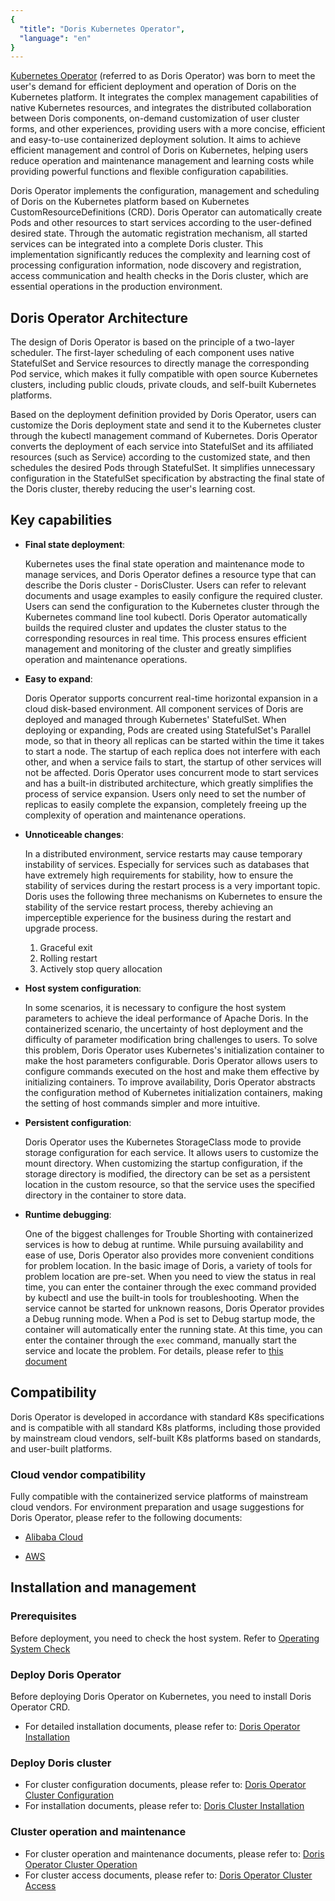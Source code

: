```yaml
---
{
  "title": "Doris Kubernetes Operator",
  "language": "en"
}
---
```


<!-- 
Licensed to the Apache Software Foundation (ASF) under one
or more contributor license agreements.  See the NOTICE file
distributed with this work for additional information
regarding copyright ownership.  The ASF licenses this file
to you under the Apache License, Version 2.0 (the
"License"); you may not use this file except in compliance
with the License.  You may obtain a copy of the License at

  http://www.apache.org/licenses/LICENSE-2.0

Unless required by applicable law or agreed to in writing,
software distributed under the License is distributed on an
"AS IS" BASIS, WITHOUT WARRANTIES OR CONDITIONS OF ANY
KIND, either express or implied.  See the License for the
specific language governing permissions and limitations
under the License.
-->

[Kubernetes Operator](https://github.com/apache/doris-operator) (referred to as Doris Operator) was born to meet the user's demand for efficient deployment and operation of Doris on the Kubernetes platform. 
It integrates the complex management capabilities of native Kubernetes resources, and integrates the distributed collaboration between Doris components, on-demand customization of user cluster forms, and other experiences, providing users with a more concise, efficient and easy-to-use containerized deployment solution. 
It aims to achieve efficient management and control of Doris on Kubernetes, helping users reduce operation and maintenance management and learning costs while providing powerful functions and flexible configuration capabilities.

Doris Operator implements the configuration, management and scheduling of Doris on the Kubernetes platform based on Kubernetes CustomResourceDefinitions (CRD). Doris Operator can automatically create Pods and other resources to start services according to the user-defined desired state. Through the automatic registration mechanism, all started services can be integrated into a complete Doris cluster. This implementation significantly reduces the complexity and learning cost of processing configuration information, node discovery and registration, access communication and health checks in the Doris cluster, which are essential operations in the production environment.

## Doris Operator Architecture

The design of Doris Operator is based on the principle of a two-layer scheduler. The first-layer scheduling of each component uses native StatefulSet and Service resources to directly manage the corresponding Pod service, which makes it fully compatible with open source Kubernetes clusters, including public clouds, private clouds, and self-built Kubernetes platforms.

Based on the deployment definition provided by Doris Operator, users can customize the Doris deployment state and send it to the Kubernetes cluster through the kubectl management command of Kubernetes. Doris Operator converts the deployment of each service into StatefulSet and its affiliated resources (such as Service) according to the customized state, and then schedules the desired Pods through StatefulSet. It simplifies unnecessary configuration in the StatefulSet specification by abstracting the final state of the Doris cluster, thereby reducing the user's learning cost.

## Key capabilities

- **Final state deployment**:  

  Kubernetes uses the final state operation and maintenance mode to manage services, and Doris Operator defines a resource type that can describe the Doris cluster - DorisCluster. Users can refer to relevant documents and usage examples to easily configure the required cluster.
  Users can send the configuration to the Kubernetes cluster through the Kubernetes command line tool kubectl. Doris Operator automatically builds the required cluster and updates the cluster status to the corresponding resources in real time. This process ensures efficient management and monitoring of the cluster and greatly simplifies operation and maintenance operations.

- **Easy to expand**:  

  Doris Operator supports concurrent real-time horizontal expansion in a cloud disk-based environment. All component services of Doris are deployed and managed through Kubernetes' StatefulSet. When deploying or expanding, Pods are created using StatefulSet's Parallel mode, so that in theory all replicas can be started within the time it takes to start a node. The startup of each replica does not interfere with each other, and when a service fails to start, the startup of other services will not be affected.
  Doris Operator uses concurrent mode to start services and has a built-in distributed architecture, which greatly simplifies the process of service expansion. Users only need to set the number of replicas to easily complete the expansion, completely freeing up the complexity of operation and maintenance operations.

- **Unnoticeable changes**:  

  In a distributed environment, service restarts may cause temporary instability of services. Especially for services such as databases that have extremely high requirements for stability, how to ensure the stability of services during the restart process is a very important topic. Doris uses the following three mechanisms on Kubernetes to ensure the stability of the service restart process, thereby achieving an imperceptible experience for the business during the restart and upgrade process.

  1. Graceful exit
  2. Rolling restart
  3. Actively stop query allocation

- **Host system configuration**:  

  In some scenarios, it is necessary to configure the host system parameters to achieve the ideal performance of Apache Doris. In the containerized scenario, the uncertainty of host deployment and the difficulty of parameter modification bring challenges to users. To solve this problem, Doris Operator uses Kubernetes's initialization container to make the host parameters configurable.
  Doris Operator allows users to configure commands executed on the host and make them effective by initializing containers. To improve availability, Doris Operator abstracts the configuration method of Kubernetes initialization containers, making the setting of host commands simpler and more intuitive.

- **Persistent configuration**:  

  Doris Operator uses the Kubernetes StorageClass mode to provide storage configuration for each service. It allows users to customize the mount directory. When customizing the startup configuration, if the storage directory is modified, the directory can be set as a persistent location in the custom resource, so that the service uses the specified directory in the container to store data.

- **Runtime debugging**:  

  One of the biggest challenges for Trouble Shorting with containerized services is how to debug at runtime. While pursuing availability and ease of use, Doris Operator also provides more convenient conditions for problem location. In the basic image of Doris, a variety of tools for problem location are pre-set. When you need to view the status in real time, you can enter the container through the exec command provided by kubectl and use the built-in tools for troubleshooting.
  When the service cannot be started for unknown reasons, Doris Operator provides a Debug running mode. When a Pod is set to Debug startup mode, the container will automatically enter the running state. At this time, you can enter the container through the `exec` command, manually start the service and locate the problem. For details, please refer to [this document](../../install/deploy-on-kubernetes/cluster-operation.md#How-to-enter-the-container-when-the-pod-crashes)

## Compatibility

Doris Operator is developed in accordance with standard K8s specifications and is compatible with all standard K8s platforms, including those provided by mainstream cloud vendors, self-built K8s platforms based on standards, and user-built platforms.  

### Cloud vendor compatibility

Fully compatible with the containerized service platforms of mainstream cloud vendors. For environment preparation and usage suggestions for Doris Operator, please refer to the following documents:

- [Alibaba Cloud](./on-alibaba)

- [AWS](./on-aws)

## Installation and management

### Prerequisites

Before deployment, you need to check the host system. Refer to [Operating System Check](../../install/preparation/os-checking.md)

### Deploy Doris Operator

Before deploying Doris Operator on Kubernetes, you need to install Doris Operator CRD.

* For detailed installation documents, please refer to: [Doris Operator Installation](../../install/deploy-on-kubernetes/install-doris-operator.md)

### Deploy Doris cluster

* For cluster configuration documents, please refer to: [Doris Operator Cluster Configuration](../../install/deploy-on-kubernetes/install-config-cluster.md)
* For installation documents, please refer to: [Doris Cluster Installation](../../install/deploy-on-kubernetes/install-doris-cluster.md)

### Cluster operation and maintenance

* For cluster operation and maintenance documents, please refer to: [Doris Operator Cluster Operation](../../install/deploy-on-kubernetes/cluster-operation.md)
* For cluster access documents, please refer to: [Doris Operator Cluster Access](../../install/deploy-on-kubernetes/access-cluster.md)
